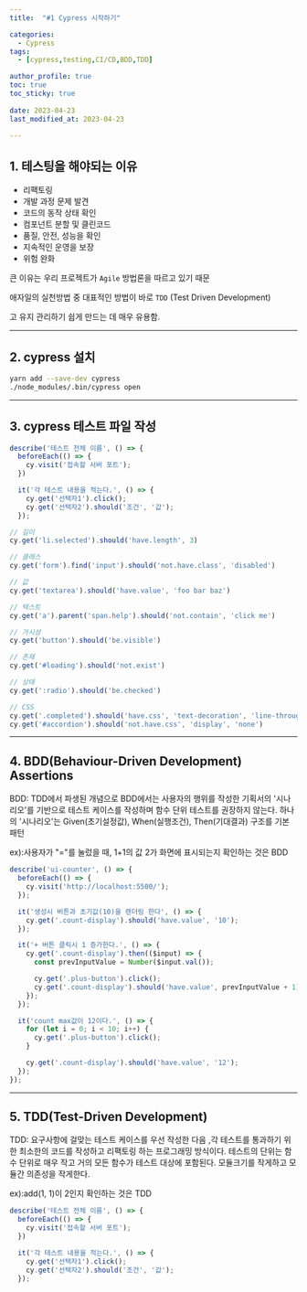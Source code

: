 ```yaml
---
title:  "#1 Cypress 시작하기"

categories:
  - Cypress
tags:
  - [cypress,testing,CI/CD,BDD,TDD]

author_profile: true
toc: true
toc_sticky: true
 
date: 2023-04-23
last_modified_at: 2023-04-23

---
```


## 1. **테스팅을 해야되는 이유**

- 리팩토링
- 개발 과정 문제 발견
- 코드의 동작 상태 확인
- 컴포넌트 분할 및 클린코드
- 품질, 안전, 성능을 확인
- 지속적인 운영을 보장
- 위험 완화

큰 이유는 우리 프로젝트가 `Agile` 방법론을 따르고 있기 때문

애자일의 실천방법 중 대표적인 방법이 바로 `TDD` (Test Driven Development)

고 유지 관리하기 쉽게 만드는 데 매우 유용함.

---

## 2. c**ypress 설치**

```bash
yarn add --save-dev cypress
./node_modules/.bin/cypress open
```

---

## 3. c**ypress 테스트 파일 작성**

```jsx
describe('테스트 전체 이름', () => {
  beforeEach(() => {
    cy.visit('접속할 서버 포트');
  })

  it('각 테스트 내용을 적는다.', () => {
    cy.get('선택자1').click();
    cy.get('선택자2').should('조건', '값');
  });
```

```jsx
// 길이
cy.get('li.selected').should('have.length', 3)

// 클래스
cy.get('form').find('input').should('not.have.class', 'disabled')

// 값
cy.get('textarea').should('have.value', 'foo bar baz')

// 텍스트
cy.get('a').parent('span.help').should('not.contain', 'click me')

// 가시성
cy.get('button').should('be.visible')

// 존재
cy.get('#loading').should('not.exist')

// 상태
cy.get(':radio').should('be.checked')

// CSS
cy.get('.completed').should('have.css', 'text-decoration', 'line-through')
cy.get('#accordion').should('not.have.css', 'display', 'none')
```

---

## 4. **BDD(Behaviour-Driven Development) Assertions**

BDD: TDD에서 파생된 개념으로 BDD에서는 사용자의 행위를 작성한 기획서의 '시나리오'를 기반으로 테스트 케이스를 작성하며 함수 단위 테스트를 권장하지 않는다. 하나의 '시나리오'는 Given(초기설정값), When(실행조건), Then(기대결과) 구조를 기본 패턴

ex):사용자가 "="를 눌렀을 때, 1+1의 값 2가 화면에 표시되는지 확인하는 것은 BDD

```jsx
describe('ui-counter', () => {
  beforeEach(() => {
    cy.visit('http://localhost:5500/');
  });

  it('생성시 버튼과 초기값(10)을 렌더링 한다', () => {
    cy.get('.count-display').should('have.value', '10');
  });

  it('+ 버튼 클릭시 1 증가한다.', () => {
    cy.get('.count-display').then(($input) => {
      const prevInputValue = Number($input.val());

      cy.get('.plus-button').click();
      cy.get('.count-display').should('have.value', prevInputValue + 1);
    });
  });

  it('count max값이 12이다.', () => {
    for (let i = 0; i < 10; i++) {
      cy.get('.plus-button').click();
    }

    cy.get('.count-display').should('have.value', '12');
  });
});
```

---

## 5. **TDD(Test-Driven Development)**

TDD: 요구사항에 걸맞는 테스트 케이스를 우선 작성한 다음 ,각 테스트를 통과하기 위한 최소한의 코드를 작성하고 리팩토링 하는 프로그래밍 방식이다. 테스트의 단위는 함수 단위로 매우 작고 거의 모든 함수가 테스트 대상에 포함된다. 모듈크기를 작게하고 모듈간 의존성을 작게한다.

ex):add(1, 1)이 2인지 확인하는 것은 TDD

```jsx
describe('테스트 전체 이름', () => {
  beforeEach(() => {
    cy.visit('접속할 서버 포트');
  })

  it('각 테스트 내용을 적는다.', () => {
    cy.get('선택자1').click();
    cy.get('선택자2').should('조건', '값');
  });
```